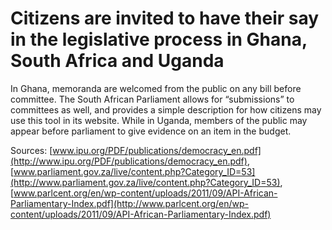 # Citizens are invited to have their say in the legislative process in Ghana, South Africa and Uganda

In Ghana, memoranda are welcomed from the public on any bill before committee.  The South African Parliament allows for “submissions” to committees as well, and provides a simple description for how citizens may use this tool in its website. While in Uganda, members of the public may appear before parliament to give evidence on an item in the budget.

Sources: [www.ipu.org/PDF/publications/democracy_en.pdf](http://www.ipu.org/PDF/publications/democracy_en.pdf), [www.parliament.gov.za/live/content.php?Category_ID=53](http://www.parliament.gov.za/live/content.php?Category_ID=53), [www.parlcent.org/en/wp-content/uploads/2011/09/API-African-Parliamentary-Index.pdf](http://www.parlcent.org/en/wp-content/uploads/2011/09/API-African-Parliamentary-Index.pdf)
